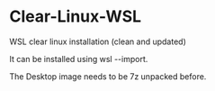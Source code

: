# Clear-Linux-WSL
WSL clear linux installation (clean and updated)

It can be installed using wsl --import. 

The Desktop image needs to be 7z unpacked before.
